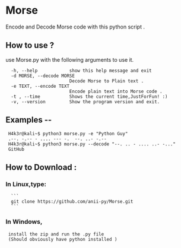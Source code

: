 # Morse
Encode and Decode Morse code with this python script . 

## How to use ?
use Morse.py with the following arguments to use it.
```
  -h, --help            show this help message and exit
  -d MORSE, --decode MORSE
                        Decode Morse to Plain text .
  -e TEXT, --encode TEXT
                        Encode plain text into Morse code .
  -t , --time           Shows the current time,JustForFun! :)
  -v, --version         Show the program version and exit.
```

## Examples --
```
 H4k3r@kali~$ python3 morse.py -e "Python Guy"
 .--. -.-- - .... --- -.  --. ..- -.--
 H4k3r@kali~$ python3 morse.py --decode "--. .. - .... ..- -..."
 GitHub
```

## How to Download :

 ### In Linux,type:
      ```
      git clone https://github.com/anii-py/Morse.git
      ```
 ### In Windows,
     install the zip and run the .py file
     (Should obviously have python installed )
      
       

